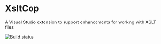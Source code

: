 # XsltCop

A Visual Studio extension to support enhancements for working with XSLT files

[![Build status](https://ci.appveyor.com/api/projects/status/3odnsroijv0k813i?svg=true)](https://ci.appveyor.com/project/DavidGardiner/xsltcop)

